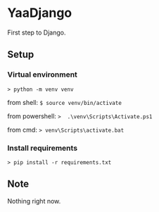 # YaaDjango
First step to Django.

## Setup 
### Virtual environment
```> python -m venv venv```

from shell:
```$ source venv/bin/activate```

from powershell:
```>  .\venv\Scripts\Activate.ps1```

from cmd:
```> venv\Scripts\activate.bat```

### Install requirements
```> pip install -r requirements.txt```

## Note
Nothing right now.
